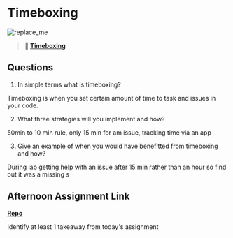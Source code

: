 # Timeboxing

![replace_me](https://codeworks.blob.core.windows.net/public/assets/img/illustrations/placeholder.svg)
> **📖 [Timeboxing](https://codeworksacademy.com/fs-student-guide/resources/wk5/03-Timeboxing)**

## Questions

1. In simple terms what is timeboxing?

Timeboxing is when you set certain amount of time to task and issues in your code. 

2. What three strategies will you implement and how?

50min to 10 min rule, only 15 min for am issue, tracking time via an app

3. Give an example of when you would have benefitted from timeboxing and how? 

During lab getting help with an issue after 15 min rather than an hour so find out it was a missing s

## Afternoon Assignment Link

**[Repo](https://github.com/garrett-adamss/<ASSIGNMENT_REPO>)**

Identify at least 1 takeaway from today's assignment
